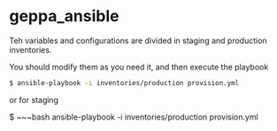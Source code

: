 # geppa_ansible

Teh variables and configurations are divided in staging and production inventories.

You should modify them as you need it, and then execute the playbook

~~~bash
$ ansible-playbook -i inventories/production provision.yml
~~~

or for staging

$ ~~~bash
ansible-playbook -i inventories/production provision.yml
~~~


